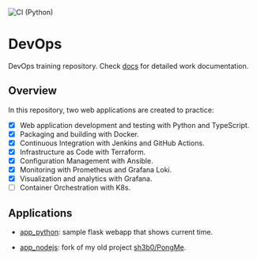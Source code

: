 ![CI (Python)](https://github.com/sh3b0/devops/actions/workflows/app_python.yaml/badge.svg)

# DevOps

DevOps training repository. Check [docs](./docs) for detailed work documentation.

## Overview

In this repository, two web applications are created to practice:

- [x] Web application development and testing with Python and TypeScript.
- [x] Packaging and building with Docker.
- [x] Continuous Integration with Jenkins and GitHub Actions.
- [x] Infrastructure as Code with Terraform.
- [x] Configuration Management with Ansible.
- [x] Monitoring with Prometheus and Grafana Loki.
- [x] Visualization and analytics with Grafana.
- [ ] Container Orchestration with K8s.

## Applications

- [app_python](./app_python): sample flask webapp that shows current time.

- [app_nodejs](./app_nodejs): fork of my old project [sh3b0/PongMe](https://github.com/sh3b0/PongMe).

